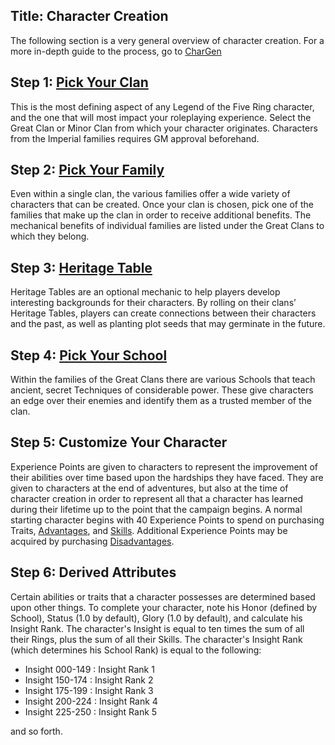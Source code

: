 Title: Character Creation
---

The following section is a very general overview of character creation. For a more in-depth guide to the process, go to <a href="/chargen">CharGen</a>

## Step 1: <a href="/families">Pick Your Clan</a>

This is the most defining aspect of any Legend of the Five Ring character, and the one that will most impact your roleplaying experience. Select the Great Clan or Minor Clan from which your character originates. Characters from the Imperial families requires GM approval beforehand.

## Step 2: <a href="/families">Pick Your Family</a>

Even within a single clan, the various families offer a wide variety of characters that can be created. Once your clan is chosen, pick one of the families that make up the clan in order to receive additional benefits. The mechanical benefits of individual families are listed under the Great Clans to which they belong.

## Step 3: <a href="/heritage">Heritage Table</a>

Heritage Tables are an optional mechanic to help players develop interesting backgrounds for their characters. By rolling on their clans’ Heritage Tables, players can create connections between their characters and the past, as well as planting plot seeds that may germinate in the future.

## Step 4: <a href="/schools">Pick Your School</a>

Within the families of the Great Clans there are various Schools that teach ancient, secret Techniques of considerable power. These give characters an edge over their enemies and identify them as a trusted member of the clan.

## Step 5: Customize Your Character

Experience Points are given to characters to represent the improvement of their abilities over time based upon the hardships they have faced. They are given to characters at the end of adventures, but also at the time of character creation in order to represent all that a character has learned during their lifetime up to the point that the campaign begins. A normal starting character begins with 40 Experience Points to spend on purchasing Traits, <a href="/advantages">Advantages</a>, and <a href="/skills">Skills</a>. Additional Experience Points may be acquired by purchasing <a href="/disadvantages">Disadvantages</a>.

## Step 6: Derived Attributes

Certain abilities or traits that a character possesses are determined based upon other things. To complete your character, note his Honor (defined by School), Status (1.0 by default), Glory (1.0 by default), and calculate his Insight Rank. The character's Insight is equal to ten times the sum of all their Rings, plus the sum of all their Skills. The character's Insight Rank (which determines his School Rank) is equal to the following:

- Insight 000-149 : Insight Rank 1
- Insight 150-174 : Insight Rank 2
- Insight 175-199 : Insight Rank 3
- Insight 200-224 : Insight Rank 4
- Insight 225-250 : Insight Rank 5

and so forth.

